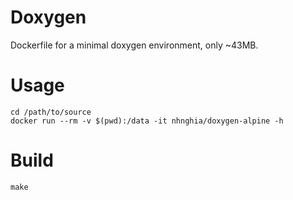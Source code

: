 # Doxygen

Dockerfile for a minimal doxygen environment, only ~43MB.

# Usage

```
cd /path/to/source
docker run --rm -v $(pwd):/data -it nhnghia/doxygen-alpine -h
```

# Build

```
make
```
